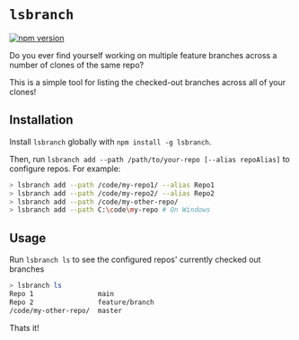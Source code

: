 # `lsbranch`

[![npm version](https://badge.fury.io/js/lsbranch.svg)](https://badge.fury.io/js/lsbranch)

Do you ever find yourself working on multiple feature branches across a number of clones of the same repo?

This is a simple tool for listing the checked-out branches across all of your clones!

## Installation

Install `lsbranch` globally with `npm install -g lsbranch`.

Then, run `lsbranch add --path /path/to/your-repo [--alias repoAlias]` to configure repos. For example:

```BASH
> lsbranch add --path /code/my-repo1/ --alias Repo1
> lsbranch add --path /code/my-repo2/ --alias Repo2
> lsbranch add --path /code/my-other-repo/
> lsbranch add --path C:\code\my-repo # On Windows
```

## Usage

Run `lsbranch ls` to see the configured repos' currently checked out branches

```BASH
> lsbranch ls
Repo 1                main
Repo 2                feature/branch
/code/my-other-repo/  master
```

Thats it!
